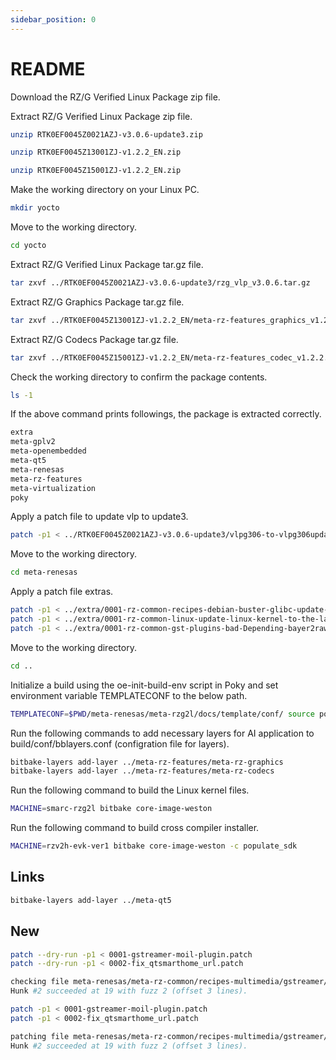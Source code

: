 ```yaml
---
sidebar_position: 0
---
```


# README

Download the RZ/G Verified Linux Package zip file.

Extract RZ/G Verified Linux Package zip file.

```bash
unzip RTK0EF0045Z0021AZJ-v3.0.6-update3.zip
```

```bash
unzip RTK0EF0045Z13001ZJ-v1.2.2_EN.zip
```

```bash
unzip RTK0EF0045Z15001ZJ-v1.2.2_EN.zip
```

Make the working directory on your Linux PC.

```bash
mkdir yocto
```

Move to the working directory.

```bash
cd yocto
```

Extract RZ/G Verified Linux Package tar.gz file.

```bash
tar zxvf ../RTK0EF0045Z0021AZJ-v3.0.6-update3/rzg_vlp_v3.0.6.tar.gz
```

Extract RZ/G Graphics Package tar.gz file.

```bash
tar zxvf ../RTK0EF0045Z13001ZJ-v1.2.2_EN/meta-rz-features_graphics_v1.2.2.tar.gz
```

Extract RZ/G Codecs Package tar.gz file.

```bash
tar zxvf ../RTK0EF0045Z15001ZJ-v1.2.2_EN/meta-rz-features_codec_v1.2.2.tar.gz
```

Check the working directory to confirm the package contents.

```bash
ls -1
```

If the above command prints followings, the package is extracted correctly.

```bash
extra
meta-gplv2
meta-openembedded
meta-qt5
meta-renesas
meta-rz-features
meta-virtualization
poky
```

Apply a patch file to update vlp to update3.

```bash
patch -p1 < ../RTK0EF0045Z0021AZJ-v3.0.6-update3/vlpg306-to-vlpg306update3.patch
```

Move to the working directory.

```bash
cd meta-renesas
```

Apply a patch file extras.

```bash
patch -p1 < ../extra/0001-rz-common-recipes-debian-buster-glibc-update-to-v2.2.patch
patch -p1 < ../extra/0001-rz-common-linux-update-linux-kernel-to-the-latest-re.patch
patch -p1 < ../extra/0001-rz-common-gst-plugins-bad-Depending-bayer2raw-if-lay.patch
```

Move to the working directory.

```bash
cd ..
```

Initialize a build using the oe-init-build-env script in Poky and set environment variable TEMPLATECONF to the below path.

```bash
TEMPLATECONF=$PWD/meta-renesas/meta-rzg2l/docs/template/conf/ source poky/oe-init-build-env build
```

Run the following commands to add necessary layers for AI application to build/conf/bblayers.conf (configration file for layers).

```bash
bitbake-layers add-layer ../meta-rz-features/meta-rz-graphics
bitbake-layers add-layer ../meta-rz-features/meta-rz-codecs
```

Run the following command to build the Linux kernel files.

```bash
MACHINE=smarc-rzg2l bitbake core-image-weston
```

Run the following command to build cross compiler installer.

```bash
MACHINE=rzv2h-evk-ver1 bitbake core-image-weston -c populate_sdk
```

## Links

```bash
bitbake-layers add-layer ../meta-qt5
```

## New

```bash
patch --dry-run -p1 < 0001-gstreamer-moil-plugin.patch
patch --dry-run -p1 < 0002-fix_qtsmarthome_url.patch
```

```bash
checking file meta-renesas/meta-rz-common/recipes-multimedia/gstreamer/gstreamer1.0-plugins-bad_1.16.3.bbappend
Hunk #2 succeeded at 19 with fuzz 2 (offset 3 lines).
```

```bash
patch -p1 < 0001-gstreamer-moil-plugin.patch
patch -p1 < 0002-fix_qtsmarthome_url.patch
```

```bash
patching file meta-renesas/meta-rz-common/recipes-multimedia/gstreamer/gstreamer1.0-plugins-bad_1.16.3.bbappend
Hunk #2 succeeded at 19 with fuzz 2 (offset 3 lines).
```
